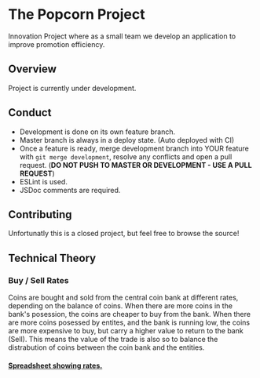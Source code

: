 # The Popcorn Project
Innovation Project where as a small team we develop an application to improve promotion efficiency.

## Overview
Project is currently under development.

## Conduct
 - Development is done on its own feature branch.
 - Master branch is always in a deploy state. (Auto deployed with CI)
 - Once a feature is ready, merge development branch into YOUR feature with `git merge development`, resolve any conflicts and open a pull request. (**DO NOT PUSH TO MASTER OR DEVELOPMENT - USE A PULL REQUEST**)
 - ESLint is used.
 - JSDoc comments are required.

## Contributing
Unfortunatly this is a closed project, but feel free to browse the source!

## Technical Theory
### Buy / Sell Rates
Coins are bought and sold from the central coin bank at different rates, depending on the balance of coins. When there are more coins in the bank's posession, the coins are cheaper to buy from the bank. When there are more coins posessed by entites, and the bank is running low, the coins are more expensive to buy, but carry a higher value to return to the bank (Sell). This means the value of the trade is also so to balance the distrabution of coins between the coin bank and the entities.

#### [Spreadsheet showing rates.](https://docs.google.com/spreadsheets/d/1vNhVOCuQdh3lWDyBjttVlwAYqeRCn8KUIPiAbkN6ePk/edit?usp=sharing)
